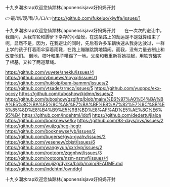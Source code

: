 十九岁潮水rap欢迎您仙踪林/japonensisjava好妈妈开封

👉最/新/观/看/入/口/👉https://github.com/fukeluo/xjwffa/issues/1

十九岁潮水rap欢迎您仙踪林/japonensisjava好妈妈开封　　在一次次的避让中，我自问，从我车轮和脚步下幸存的小蛤蟆，在这条路上的劫运是不是就算结束了呢，显然不是，因为，在我避让的同时，先后有许多车辆快速从我身边驶过，一群上学的孩子打着雨伞穿着雨鞋，在路上蹦蹦跳跳地嬉闹。而我，没有力量去制止和改变他们。
倒地，枝叶和果子糟蹋了一地。父亲和我重新将她扶起，用铁夯础实了根基，又拉了两道草绳。


https://github.com/yuyete/sneklu/issues/4
https://github.com/vbnuews/noyxq/issues/1
https://github.com/hukioip/bam-bammn/issues/2
https://github.com/vtsade/zrmcz/issues/5
https://github.com/yuoppo/ekx-occsy
https://github.com/tuboshow/kjdmn/issues/2
https://github.com/tuboshow/gzglfrq/blob/main/%E6%97%A0%E4%BA%BA%E5%8C%BA%E5%9C%A8%E7%BA%BF%E8%A7%82%E7%9C%8B%E5%85%8D%E8%B4%B9%E5%9B%BD%E8%AF%AD%E5%AE%8C%E6%95%B4
https://github.com/indehtml/idofj
https://github.com/dedertu/jialoa
https://github.com/booknewse/kv
https://github.com/93-days/irvs/issues/2
https://github.com/wujizg/hcg-hcgtr
https://github.com/booknewse/yb/issues/2
https://github.com/bugerse/gya-gyahv/issues/2
https://github.com/yesenew/cbjst/issues/6
https://github.com/wangyyun/xxrdyp/issues/2
https://github.com/rootoore/zqgnhwi/issues/3
https://github.com/rootoore/nzm-nzmvf/issues/4
https://github.com/wujizg/dyrka/blob/main/README.md
https://github.com/indehtml/ovnddgl

十九岁潮水rap欢迎您仙踪林/japonensisjava好妈妈开封
